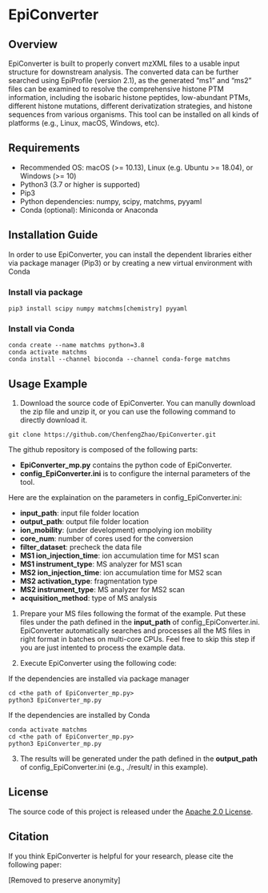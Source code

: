 # EpiConverter

<!-- <p align="center">
    <img width="30%" src="./EpiConverter_Logo.png" alt="EpiConverter"><br>
</p> -->

## Overview

EpiConverter is built to properly convert mzXML files to a usable input structure for downstream analysis. The converted data can be further searched using EpiProfile (version 2.1), as the generated “ms1” and “ms2” files can be examined to resolve the comprehensive histone PTM information, including the isobaric histone peptides, low-abundant PTMs, different histone mutations, different derivatization strategies, and histone sequences from various organisms. This tool can be installed on all kinds of platforms (e.g., Linux, macOS, Windows, etc).

## Requirements

- Recommended OS: macOS (>= 10.13), Linux (e.g. Ubuntu >= 18.04), or Windows (>= 10)
- Python3 (3.7 or higher is supported)
- Pip3
- Python dependencies: numpy, scipy, matchms, pyyaml
- Conda (optional): Miniconda or Anaconda

## Installation Guide

In order to use EpiConverter, you can install the dependent libraries either via package manager (Pip3) or by creating a new virtual environment with Conda

### Install via package

```
pip3 install scipy numpy matchms[chemistry] pyyaml
```

### Install via Conda

```
conda create --name matchms python=3.8
conda activate matchms
conda install --channel bioconda --channel conda-forge matchms
```

## Usage Example
1. Download the source code of EpiConverter. You can manully download the zip file and unzip it, or you can use the following command to directly download it.
```
git clone https://github.com/ChenfengZhao/EpiConverter.git
```
The github repository is composed of the following parts:
- **EpiConverter_mp.py** contains the python code of EpiConverter.
- **config_EpiConverter.ini** is to configure the internal parameters of the tool.

Here are the explaination on the parameters in config_EpiConverter.ini:
- **input_path**: input file folder location
- **output_path**: output file folder location
- **ion_mobility**: (under development) empolying ion mobility
- **core_num**: number of cores used for the conversion
- **filter_dataset**: precheck the data file
- **MS1 ion_injection_time**: ion accumulation time for MS1 scan
- **MS1 instrument_type**: MS analyzer for MS1 scan
- **MS2 ion_injection_time**: ion accumulation time for MS2 scan
- **MS2 activation_type**: fragmentation type
- **MS2 instrument_type**: MS analyzer for MS2 scan
- **acquisition_method**: type of MS analysis
  
1. Prepare your MS files following the format of the example. Put these files under the path defined in the **input_path** of config_EpiConverter.ini. EpiConverter automatically searches and processes all the MS files in right format in batches on multi-core CPUs. Feel free to skip this step if you are just intented to process the example data.

2. Execute EpiConverter using the following code:

If the dependencies are installed via package manager
```
cd <the path of EpiConverter_mp.py>
python3 EpiConverter_mp.py
```

If the dependencies are installed by Conda
```
conda activate matchms
cd <the path of EpiConverter_mp.py>
python3 EpiConverter_mp.py
```

3. The results will be generated under the path defined in the **output_path** of config_EpiConverter.ini (e.g., ./result/ in this example).


## License
[Apache_2.0_license]: http://www.apache.org/licenses/LICENSE-2.0

The source code of this project is released under the [Apache 2.0 License][Apache_2.0_license].

## Citation
If you think EpiConverter is helpful for your research, please cite the following paper:

<!-- Xie, Y; De Luna Vitorino, F.N.; Chen, Y; Lempiäinen, J. K.; Zhao, C.; Steinbock, R. T.; Liu, X.; Lin, Z.; Zahn, E.; Garcia, A. L.; Weitzman, M. D.; Garcia, B. A., SWAMNA: a comprehensive platform for analysis of nucleic acid modifications. *Chemical Communications* **2023** -->

<!-- [Add the paper reference in the format of above or keep it ANONYMOUS if required.] -->
[Removed to preserve anonymity]

<!-- [ChemComm version](https://doi.org/10.1039/D3CC04402E)

[ChemRxiv version](https://chemrxiv.org/engage/chemrxiv/article-details/64f6a89079853bbd781e9eb7) -->
